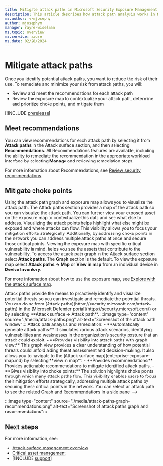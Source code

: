```yaml
---
title: Mitigate attack paths in Microsoft Security Exposure Management
description: This article describes how attack path analysis works in Microsoft Security Exposure Management.
ms.author: v-mjosephy
author: mjosephym
manager: rayne-wiselman
ms.topic: overview
ms.service: azure
ms.date: 02/28/2024
---
```


# Mitigate attack paths




<!--the text here is mostly what is in the overview-->
Once you identify potential attack paths, you want to reduce the risk of their use. To remediate and minimize your risk from attack paths, you will:

- Review and meet the recommendations for each attack path
- Review the exposure map to contextualize your attack path, determine and prioritize choke points, and mitigate them

[!INCLUDE [prerelease](../includes/prerelease.md)]

## Meet recommendations

You can view recommendations for each attack path by selecting it from **Attack paths** in the Attack surface section, and then selecting **Recommendations**. All Recommendations features are available, including the ability to remediate the recommendation in the appropriate workload interface by selecting **Manage** and reviewing remediation steps.

For more information about Recommendations, see [Review security recommendations](security-recommendations.md).

## Mitigate choke points

Using the attack path graph and exposure map allows you to visualize the attack path. The Attack paths section provides a map of the attack path so you can visualize the attack path. You can further view your exposed asset on the exposure map to contextualize this data and see what else to address. Visualizing the attack points helps highlight what else might be exposed and where attacks can flow. This visibility allows you to focus your mitigation efforts strategically. Additionally, by addressing choke points in the network you can address multiple attack paths at once and secure those critical points. Viewing the exposure map with specific critical vulnerability in mind, helps you see the assets that contribute to the vulnerability.
To access the attack path graph in the Attack surface section select **Attack paths**. The **Graph** section is the default. To view the exposure map select **Attack paths -> Map** or **View in map** from an individual device in **Device Inventory**.  

For more information about how to use the exposure map, see [Explore with the attack surface map](enterprise-exposure-map.md).
<!-->
Attack paths provide the means to proactively identify and visualize potential threats so you can investigate and remediate the potential threats. You can do so from [Attack paths](https://security.microsoft.com/attack-paths) in the [Microsoft Defender portal](https://security.microsoft.com/) or by selecting **Attack surface -> Attack path**.

:::image type="content" source="./media/attack-paths.png" alt-text="Screenshot of the attack path window":::

Attack path analysis and remediation:

- **Automatically generate attack paths:** It simulates various attack scenarios, identifying vulnerabilities and weaknesses in the organization’s security posture that an attack could exploit.
- **Provides visibility into attack paths with graph view:** This graph view provides a clear understanding of how potential threats could unfold aiding threat assessment and decision-making. It also allows you to navigate to the [Attack surface map](enterprise-exposure-map.md) by selecting **view in map**.
- **Provides recommendations:** Provides actionable recommendations to mitigate identified attack paths.
- **Gives visibility into choke points:** The solution highlights choke points through which many attack paths flow. This visibility enables users to focus their mitigation efforts strategically, addressing multiple attack paths by securing these critical points in the network.

You can select an attack path to see the related Graph and Recommendations in a side pane:
-->
:::image type="content" source="./media/attack-paths-graph-recommendations.png" alt-text="Screenshot of attack paths graph and recommendations":::

<!-- 
<!-- can you only see these recommendations once there is an attack path?
To ensure that you can see your attack paths, select **define critical assets** to set criticality levels for predefined critical assets or to create custom critical assets.

> [Notes:]
> In certain circumstances, attack path creation may be limited. As the ability to generate attack paths relies on visibility from solutions like Microsoft Defender for Endpoint and Microsoft Defender for Identity. When visibility is limited, path creation may be limited.
-->
## Next steps

For more information, see:

- [Attack surface management overview](attack-surface-management-overview.md)
- [Critical asset management](critical-asset-management.md)
- [!INCLUDE [support](../includes/support.md)]

